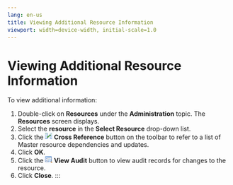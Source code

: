 ```yaml
---
lang: en-us
title: Viewing Additional Resource Information
viewport: width=device-width, initial-scale=1.0
---
```


#  Viewing Additional Resource Information

To view additional information:

1.  Double-click on **Resources** under the **Administration** topic.
    The **Resources** screen displays.
2.  Select the **resource** in the **Select Resource** drop-down list.
3.  Click the ![Cross Reference     icon](../../../Resources/Images/EM/EMcrossref.png "Cross Reference icon")
    **Cross Reference** button on the toolbar to refer to a list of
    Master resource dependencies and updates.
4.  Click **OK**.
5.  Click the ![View Audit     icon](../../../Resources/Images/EM/EMviewaudit.png "View Audit icon")
    **View Audit** button to view audit records for changes to the
    resource.
6.  Click **Close**.
:::

 

